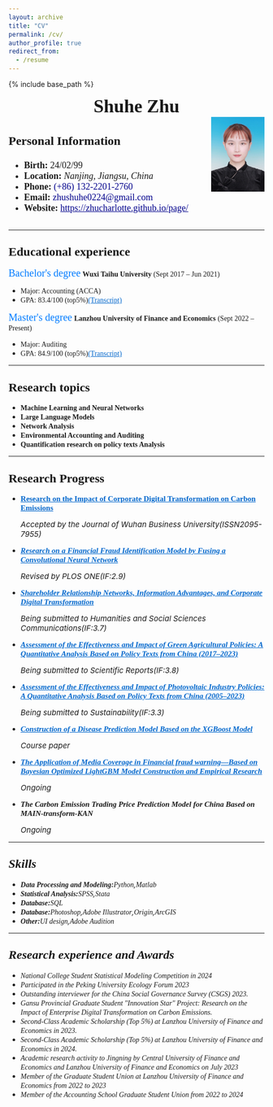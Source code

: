 ```yaml
---
layout: archive
title: "CV"
permalink: /cv/
author_profile: true
redirect_from:
  - /resume
---
```


{% include base_path %}
<div style="text-align: center;">
  <span style="font-size: 36px; font-family: Times New Roman; font-weight: bold;">Shuhe Zhu</span>
</div>

<div style="display: flex; justify-content: space-between; align-items: flex-start;">
  <div style="font-size: 18px; font-family: Times New Roman;">
    <h3 style="font-size: 24px;font-family: Times New Roman;">Personal Information</h3>
    <ul>
      <li><strong>Birth:</strong> 24/02/99</li>
      <li><strong>Location:</strong> <em>Nanjing, Jiangsu, China</em></li>
      <li><strong>Phone:</strong> <span style="color: #00008B;">(+86) 132-2201-2760</span></li>
      <li><strong>Email:</strong> <span style="color: #00008B;">zhushuhe0224@gmail.com</span></li>
      <li><strong>Website:</strong> <a href="https://zhucharlotte.github.io/page/" style="color: #00008B;">https://zhucharlotte.github.io/page/</a></li>
    </ul>
  </div> 
    <img src="../images/zhushuhe.jpg" alt="Your Image Description" style="max-width: 105px; height: auto;">
  </div>

---
## <span style="font-size: 24px; font-family: Times New Roman;">Educational experience</span>
<span style="font-size: 20px;color: #007BFF; font-family: Georgia;">Bachelor's degree</span>
**<span style="font-family: Georgia;">Wuxi Taihu University</span>**<span style="font-family: Georgia;"> (Sept 2017 – Jun 2021)</span><br>
* <span style="font-family: Georgia;">Major: Accounting (ACCA)</span><br>
* <span style="font-family: Georgia;">GPA: 83.4/100 (top5%)<a href="https://zhucharlotte.github.io/page//files/WG.pdf" style="color: #0066cc">(Transcript)</a></span><br>

<span style="font-size: 20px;color: #007BFF; font-family: Georgia;">Master's degree</span>
**<span style="font-family: Georgia;">Lanzhou University of Finance and Economics</span>** <span style="font-family: Georgia;">(Sept 2022 – Present)</span><br>
* <span style="font-family: Georgia;">Major: Auditing</span><br>
* <span style="font-family: Georgia;">GPA: 84.9/100 (top5%)<a href="https://zhucharlotte.github.io/page//files/LG.pdf" style="color: #0066cc">(Transcript)</a></span>

---

## <span style="font-size: 24px; font-family:  Times New Roman;">Research topics</span>
- **<span style="font-family: Georgia;">Machine Learning and Neural Networks</span>**<span style="font-family: Georgia;">
- **<span style="font-family: Georgia;">Large Language Models</span>** <span style="font-family: Georgia;">
- **<span style="font-family: Georgia;">Network Analysis</span>**<span style="font-family: Georgia;">
- **<span style="font-family: Georgia;">Environmental Accounting and Auditing</span>**<span style="font-family: Georgia;">
- **<span style="font-family: Georgia;">Quantification research on policy texts Analysis</span>**<span style="font-family: Georgia;">

---

## <span style="font-size: 24px;font-family: Times New Roman;">Research Progress</span>
- <span style="font-size: 15px;font-family: Georgia;"><b><a href="https://zhucharlotte.github.io/page//_talks/Carbon_Emissions.html" style="color: #0066cc">Research on the Impact of Corporate Digital Transformation on Carbon Emissions</a></b></span>
   <p><em><span style="font-size: 15px">Accepted by the Journal of Wuhan Business University(ISSN2095-7955)
- <span style="font-size: 15px;font-family: Georgia;"><b><a href="https://zhucharlotte.github.io/page//_talks/CNN.html"  style="color: #0066cc">Research on a Financial Fraud Identification Model by Fusing a Convolutional Neural Network</a></b></span>
  <p><em><span style="font-size: 15px">Revised by PLOS ONE(IF:2.9)
- <span style="font-size: 15px;font-family: Georgia;"><b><a href="https://zhucharlotte.github.io/page//_talks/Networks.html" style="color: #0066cc">Shareholder Relationship Networks, Information Advantages, and Corporate Digital Transformation</a></b></span>
   <p><em><span style="font-size: 15px">Being submitted to Humanities and Social Sciences Communications(IF:3.7)
  
- <span style="font-size: 15px;font-family: Georgia;"><b><a href="https://zhucharlotte.github.io/page//_talks/Green_Agricultural.html" style="color: #0066cc">Assessment of the Effectiveness and Impact of Green Agricultural Policies: A Quantitative Analysis Based on Policy Texts from China (2017–2023)</a></b></span>
   <p><em><span style="font-size: 15px">Being submitted to Scientific Reports(IF:3.8)
- <span style="font-size: 15px;font-family: Georgia;"><b><a href="https://zhucharlotte.github.io/page//_talks/Photovoltaic.html" style="color: #0066cc">Assessment of the Effectiveness and Impact of Photovoltaic Industry Policies: A Quantitative Analysis Based on Policy Texts from China (2005–2023)</a></b></span>
   <p><em><span style="font-size: 15px">Being submitted to Sustainability(IF:3.3)
- <span style="font-size: 15px;font-family: Georgia;"><b><a href="https://zhucharlotte.github.io/page//_talks/XGBoost.html" style="color: #0066cc">Construction of a Disease Prediction Model Based on the XGBoost Model</a></b></span>
   <p><em><span style="font-size: 15px">Course paper
- <span style="font-size: 15px;font-family: Georgia;"><b><a href="https://zhucharlotte.github.io/page//_talks/LightGBM.html" style="color: #0066cc">The Application of  Media Coverage in Financial fraud warning—Based on Bayesian Optimized LightGBM Model Construction and Empirical Research</a></b></span>
   <p><em><span style="font-size: 15px">Ongoing
- <span style="font-size: 15px;font-family: Georgia;"><b>The Carbon Emission Trading Price Prediction Model for China Based on MAIN-transform-KAN</b></span>
   <p><em><span style="font-size: 15px">Ongoing

---
## <span style="font-size: 24px; font-family: Times New Roman;">Skills</span>
* **<span style="font-family: Georgia;">Data Processing and Modeling</span>:**<span style="font-family: Georgia;">Python</span>,<span style="font-family: Georgia;">Matlab</span>
* **<span style="font-family: Georgia;">Statistical Analysis:</span>**<span style="font-family: Georgia;">SPSS</span>,<span style="font-family: Georgia;">Stata</span>
* **<span style="font-family: Georgia;">Database</span>:**<span style="font-family: Georgia;">SQL</span>
* **<span style="font-family: Georgia;">Database</span>:**<span style="font-family: Georgia;">Photoshop</span>,<span style="font-family: Georgia;">Adobe Illustrator</span>,<span style="font-family: Georgia;">Origin</span>,<span style="font-family: Georgia;">ArcGIS</span>
* **<span style="font-family: Georgia;">Other</span>:**<span style="font-family: Georgia;">UI design</span>,<span style="font-family: Georgia;">Adobe Audition</span>

---

## <span style="font-size: 24px; font-family: Times New Roman;">Research  experience and Awards</span>
* <span style="font-family: Georgia;">National College Student Statistical Modeling Competition in 2024</span>
* <span style="font-family: Georgia;">Participated in the Peking University Ecology Forum 2023</span>
* <span style="font-family: Georgia;">Outstanding interviewer for the China Social Governance Survey (CSGS) 2023.</span>
* <span style="font-family: Georgia;">Gansu Provincial Graduate Student "Innovation Star" Project: Research on the Impact of Enterprise Digital Transformation on Carbon Emissions.</span>
* <span style="font-family: Georgia;">Second-Class Academic Scholarship (Top 5%) at Lanzhou University of Finance and Economics in 2023.</span>
* <span style="font-family: Georgia;">Second-Class Academic Scholarship (Top 5%) at Lanzhou University of Finance and Economics in 2024.</span>
* <span style="font-family: Georgia;">Academic research activity to Jingning by Central University of Finance and Economics and Lanzhou University of Finance and Economics on July 2023</span>
* <span style="font-family: Georgia;">Member of the Graduate Student Union at Lanzhou University of Finance and Economics from 2022 to 2023</span>
* <span style="font-family: Georgia;">Member of the Accounting School Graduate Student Union from 2022 to 2024</span>



